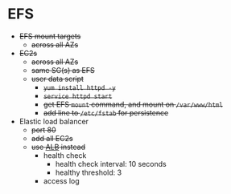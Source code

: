 # EFS

- ~~EFS mount targets~~
  - ~~across all AZs~~
- ~~EC2s~~
  - ~~across all AZs~~
  - ~~same SG(s) as EFS~~
  - ~~user data script~~
    - ~~`yum install httpd -y`~~
    - ~~`service httpd start`~~
    - ~~get EFS `mount` command, and mount on `/var/www/html`~~
    - ~~add line to `/etc/fstab` for persistence~~
- Elastic load balancer
  - ~~port 80~~
  - ~~add all EC2s~~
  - ~~use [ALB](https://www.terraform.io/docs/providers/aws/r/lb.html) instead~~
    - health check
      - health check interval: 10 seconds
      - healthy threshold: 3
    - access log
